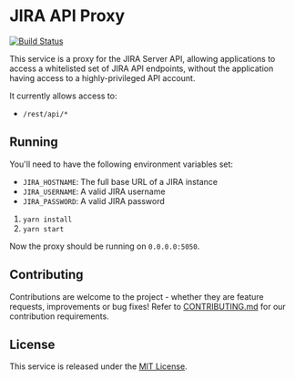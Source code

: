 JIRA API Proxy
==============

[![Build Status](https://travis-ci.org/manywho/proxy-jira.svg)](https://travis-ci.org/manywho/proxy-jira)

This service is a proxy for the JIRA Server API, allowing applications to access a whitelisted set of JIRA API endpoints,
without the application having access to a highly-privileged API account.

It currently allows access to:

* `/rest/api/*`

## Running

You'll need to have the following environment variables set:

* `JIRA_HOSTNAME`: The full base URL of a JIRA instance
* `JIRA_USERNAME`: A valid JIRA username
* `JIRA_PASSWORD`: A valid JIRA password

1. `yarn install`
2. `yarn start`

Now the proxy should be running on `0.0.0.0:5050`.

## Contributing

Contributions are welcome to the project - whether they are feature requests, improvements or bug fixes! Refer to 
[CONTRIBUTING.md](CONTRIBUTING.md) for our contribution requirements.

## License

This service is released under the [MIT License](http://opensource.org/licenses/mit-license.php).
